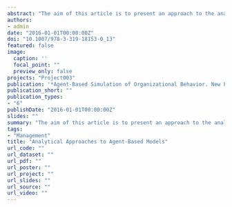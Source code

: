 ```yaml
---
abstract: "The aim of this article is to present an approach to the analysis of simple systems composed of a large number of units in interaction. Suppose to have a large number of agents belonging to a finite number of different groups: as the agents randomly interact with each other, they move from a group to another as a result of the interaction. The object of interest is the stochastic process describing the number of agents in each group. As this is generally intractable, it has been proposed in the literature to approximate it in several ways. We review these approximations and we illustrate them with reference to a version of the epidemic model. The tools presented in the paper should be considered as a complement rather than as a substitute of the classical analysis of ABMs through simulation."
authors:
- admin
date: "2016-01-01T00:00:00Z"
doi: "10.1007/978-3-319-18153-0_13"
featured: false
image:
  caption: ''
  focal_point: ""
  preview_only: false
projects: "Project003"
publication: '*Agent-Based Simulation of Organizational Behavior. New Frontiers of Social Science Research*, edited by D. Secchi and M. Neumann, Springer International Publishing Cham, pp. 265-286'
publication_short: ""
publication_types:
- "6"
publishDate: "2016-01-01T00:00:00Z"
slides: ""
summary: "The aim of this article is to present an approach to the analysis of simple systems composed of a large number of units in interaction. Suppose to have a large number of agents belonging to a finite number of different groups: as the agents randomly interact with each other, they move from a group to another as a result of the interaction. The object of interest is the stochastic process describing the number of agents in each group. As this is generally intractable, it has been proposed in the literature to approximate it in several ways. We review these approximations and we illustrate them with reference to a version of the epidemic model. The tools presented in the paper should be considered as a complement rather than as a substitute of the classical analysis of ABMs through simulation."
tags:
- "Management"
title: "Analytical Approaches to Agent-Based Models"
url_code: ""
url_dataset: ""
url_pdf: ""
url_poster: ""
url_project: ""
url_slides: ""
url_source: ""
url_video: ""
---
```


<script type="text/javascript" src="//cdn.plu.mx/widget-details.js"></script>
<a href="https://plu.mx/plum/a/?doi=10.1007/978-3-319-18153-0_13" class="plumx-details"></a>

